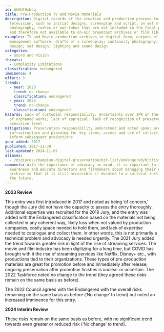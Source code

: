 ```yaml
---
id: AhHUt9xNcq
title: Pre-Production TV and Movie Materials
description: Digital records of the creative and production process for film and
  television, such as initial designs, screenplay and script, on set still
  photography, rushes or out-takes that are not included in the final production
  and therefore not available to on-air broadcast archives or film libraries.
examples: TV and Movie production archives in digital form; outputs of script
  management software; drafts of a screenplay; continuity photography; costume
  design; set design; lighting and sound design
categories:
  - Sound and Vision
threats:
  - Complexity Limitations
classification: endangered
imminence: 4
effort: 3
trends:
  - year: 2023
    trend: no-change
    classification: endangered
  - year: 2024
    trend: no-change
    classification: endangered
hazards: Lack of custodial responsibility; Uncertainty over IPR or the presence
  of orphaned works; lack of appraisal; lack of recognition of preservation at
  executive level
mitigations: Preservation responsibility understood and acted upon; preservation
  infrastructure and planning for key items; access and use of collections to
  inform subsequent productions
year-added: 2017
published: 2017-11-30
last-updated: 2024-11-07
aliases:
  - /digipres/champion-digital-preservation/bit-list/endangered/bitlist-pre-prod-tv-and-movies
comments: With the importance of advocacy in mind, it is important to raise
  awareness and educate directors and filmmakers about managing their digital
  archive so that it is still accessible if donated to a cultural institution in
  the future.
---
```

**2023 Review**

This entry was first introduced in 2017 and noted as being ‘of concern,' though the Jury did not have the capacity to assess the entry thoroughly. Additional expertise was recruited for the 2019 Jury, and the entry was added with the Endangered classification based on the materials not being collected in any coherent way, likely loss when not valued by production companies, costly space needed to hold them, and lack of expertise needed to catalogue and collect them. In other words, this is not primarily a technical problem and advocacy is needed urgently. The 2021 Jury added the trend towards greater risk in light of the rise of streaming services. The movie and film industry has been digitizing for a long time, but COVID has brought with it the rise of streaming services like Netflix, Disney+ etc., with productions tied to their organizations. These types of pre-production materials are great for promotion before and immediately after release; ongoing preservation after promotion finishes is unclear or uncertain. The 2022 Taskforce noted no change to the trend (they agreed these risks remain on the same basis as before).

The 2023 Council agreed with the Endangered with the overall risks remaining on the same basis as before (‘No change’ to trend) but noted an increased imminence for this entry.

**2024 Interim Review**

These risks remain on the same basis as before, with no significant trend towards even greater or reduced risk (‘No change’ to trend).

